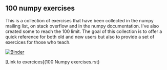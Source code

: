 ## 100 numpy exercises

This is a collection of exercises that have been collected in the numpy mailing
list, on stack overflow and in the numpy documentation. I've also created some
to reach the 100 limit. The goal of this collection is to offer a quick
reference for both old and new users but also to provide a set of exercices for
those who teach.

[![Binder](http://mybinder.org/badge.svg)](http://mybinder.org:/repo/rougier/numpy-100)

[Link to exercices](100 Numpy exercises.rst)
